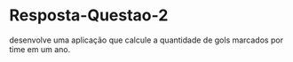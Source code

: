 # Resposta-Questao-2
desenvolve uma aplicação que calcule a quantidade de gols marcados por time em um ano.
